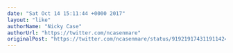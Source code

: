 ```yaml
---
date: "Sat Oct 14 15:11:44 +0000 2017"
layout: "like"
authorName: "Nicky Case"
authorUrl: "https://twitter.com/ncasenmare"
originalPost: "https://twitter.com/ncasenmare/status/919219174311911424"
---
```

